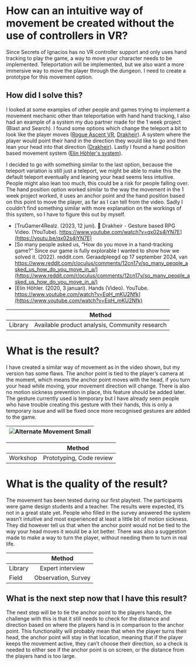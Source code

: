 # How can an intuitive way of movement be created without the use of controllers in VR?
Since Secrets of Ignacios has no VR controller support and only uses hand tracking to play the game, a way to move your character needs to be implemented. Teleportation will be implemented, but we also want a more immersive way to move the player through the dungeon. I need to create a prototype for this movement option.

## How did I solve this?
I looked at some examples of other people and games trying to implement a movement mechanic other than teleportation with hand hand tracking, I also had an example of a system my
duo partner made for the 1 week project (Blast and Search). I found some options which change the teleport a bit to look like the player moves
([Rogue Ascent VR](https://www.reddit.com/r/oculus/comments/12cn17v/so_many_people_asked_us_how_do_you_move_in_a/), [Drakheir](https://youtu.be/qx02s4jYN7E)). A system where the player would point
their hand in the direction they would like to go and then lean your head into that direction ([Drakheir](https://youtu.be/qx02s4jYN7E?t=178)). 
Lastly I found a hand position based movement system ([Elin Höhler's system](https://www.youtube.com/watch?v=EqH_mKU2Nfk)). 

I decided to go with something similar to the last option, because the teleport variation is still just a teleport, we might be able to make this the default teleport eventually and
leaning your head seems less intuitive. People might also lean too much, this could be a risk for people falling over. The hand position option worked similar to the way the movement
in the 1 week project worked, it uses an anchor point and the hand position based on this point to move the player, as far as I can tell from the video. Sadly I couldn’t find something
similar with more explanation on the workings of this system, so I have to figure this out by myself. 

- [TruGamer4Realz. (2023, 12 juni). 👋 Drakheir - Gesture based RPG Video. (YouTube). https://www.youtube.com/watch?v=qx02s4jYN7E](https://youtu.be/qx02s4jYN7E)
- [So many people asked us, “How do you move in a hand-tracking game?” Since our game is fully explorable I wanted to show how we solved it. (2022). reddit.com. Geraadpleegd op 17 september 2024, van https://www.reddit.com/r/oculus/comments/12cn17v/so_many_people_asked_us_how_do_you_move_in_a/](https://www.reddit.com/r/oculus/comments/12cn17v/so_many_people_asked_us_how_do_you_move_in_a/)
- [Elin Höhler. (2020, 3 januari). Hands (Video). YouTube. https://www.youtube.com/watch?v=EqH_mKU2Nfk](https://www.youtube.com/watch?v=EqH_mKU2Nfk)

|  |Method|
|:-|:----:|
|Library|Available product analysis, Community research|

# What is the result?
I have created a similar way of movement as in the video shown, but my version has some flaws. The anchor point is tied to the player’s camera at the moment, which means the anchor point moves with the head, if you turn your head while moving, your movement direction will change. There is also no motion sickness prevention in place, this feature should be added later. The gesture currently used is temporary but I have already seen people who have trouble creating this gesture with their hands, this is only a temporary issue and will be fixed once more recognised gestures are added to the game.

|![Alternate Movement Small](https://github.com/user-attachments/assets/0bf85bb9-da54-4dd6-9b42-eb36c094e95f)|
|:-:|

|  |Method|
|:-|:----:|
|Workshop|Prototyping, Code review|

# What is the quality of the result?
The movement has been tested during our first playtest. The participants were game design students and a teacher. The results were expected, it’s not in a great state yet. People who filled in the survey answered the system wasn’t intuitive and most experienced at least a little bit of motion sickness. They did however tell us that when the anchor point would not be tied to the way your head moves it would be a lot better. There was also a suggestion made to make a way to turn the player, without needing them to turn in real life.

|  |Method|
|:-|:----:|
|Library|Expert interview|
|Field|Observation, Survey|

## What is the next step now that I have this result?
The next step will be to tie the anchor point to the players hands, the challenge with this is that it still needs to check for the distance and direction based on where the players hand is in comparison to the anchor point. This functionality will probably mean that when the player turns their head, the anchor point will stay in that location, meaning that if the player keeps the movement active, they can’t choose their direction, so a check is needed to either see if the anchor point is on screen, or the distance from the players hand is too large. 
